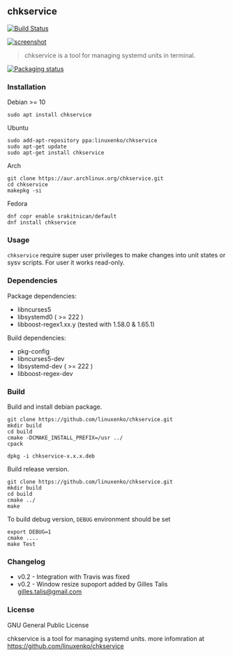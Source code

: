 ## chkservice

[![Build Status](https://img.shields.io/travis/linuxenko/chkservice.svg?style=flat-square)](https://travis-ci.org/linuxenko/chkservice)

[![screenshot](https://raw.githubusercontent.com/linuxenko/linuxenko.github.io/master/media/chkservice/chkservice.png)](https://raw.githubusercontent.com/linuxenko/linuxenko.github.io/master/media/chkservice/chkservice.png)

> chkservice is a tool for managing systemd units in terminal.

[![Packaging status](https://repology.org/badge/vertical-allrepos/chkservice.svg)](https://repology.org/metapackage/chkservice)

### Installation

Debian >= 10

```
sudo apt install chkservice
```

Ubuntu

```
sudo add-apt-repository ppa:linuxenko/chkservice
sudo apt-get update
sudo apt-get install chkservice
```

Arch

```
git clone https://aur.archlinux.org/chkservice.git
cd chkservice
makepkg -si
```

Fedora
```
dnf copr enable srakitnican/default
dnf install chkservice
```
### Usage

`chkservice` require super user privileges to make changes into unit states or sysv scripts. For user it works read-only.

### Dependencies

Package dependencies:
  * libncurses5
  * libsystemd0 ( >= 222 )
  * libboost-regex1.xx.y (tested with 1.58.0 & 1.65.1)
  
Build dependencies:
  * pkg-config
  * libncurses5-dev
  * libsystemd-dev ( >= 222 )
  * libboost-regex-dev

### Build

Build and install debian package.

```
git clone https://github.com/linuxenko/chkservice.git
mkdir build
cd build
cmake -DCMAKE_INSTALL_PREFIX=/usr ../
cpack

dpkg -i chkservice-x.x.x.deb
```

Build release version.

```
git clone https://github.com/linuxenko/chkservice.git
mkdir build
cd build
cmake ../
make
```

To build debug version, `DEBUG` environment should be set

```
export DEBUG=1
cmake ....
make Test
```

### Changelog

  * v0.2 - Integration with Travis was fixed
  * v0.2 - Window resize supoport added by Gilles Talis <gilles.talis@gmail.com>


### License
GNU General Public License

chkservice is a tool for managing systemd units.
more infomration at https://github.com/linuxenko/chkservice
